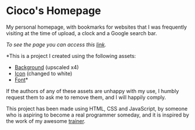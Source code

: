 # Cioco's Homepage
My personal homepage, with bookmarks for websites that I was frequently visiting at the time of upload, a clock and a Google search bar. 

*To see the page you can access this [link](https://ciocolici.github.io/Cioco-s-Homepage/).*

*This is a project I created using the following assets:
- [Background](https://wallpaperswide.com/wow_cataclysm_worgen-wallpapers.html) (upscaled x4)
- [Icon](https://icon-icons.com/icon/home-circle/137496) (changed to white)
- [Font](https://www.dafont.com/shadow-of-the-deads.font)*

If the authors of any of these assets are unhappy with my use, I humbly request them to ask me to remove them, and I will happily comply.

This project has been made using HTML, CSS and JavaScript, by someone who is aspiring to become a real programmer someday, and it is inspired by the work of my awesome [trainer](https://github.com/EvilWeasel/PersonalHomepage).
